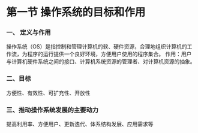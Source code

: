 


# 第一节 操作系统的目标和作用

### 一、 定义与作用
操作系统（OS）是指控制和管理计算机的软、硬件资源，合理地组织计算机的工作流，为程序的运行提供一个良好环境，方便用户使用的程序集合。
作用：用户与计算机硬件系统之间的接口、计算机系统资源的管理者、对计算机资源的抽象。

### 二、目标
方便性、有效性、可扩充性、开放性

### 三、推动操作系统发展的主要动力
提高利用率、方便用户、更新迭代、体系结构发展、应用需求等
<!--stackedit_data:
eyJoaXN0b3J5IjpbLTM1MTA0MjQ2MV19
-->